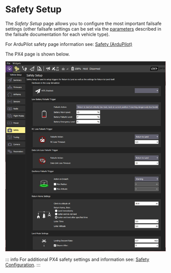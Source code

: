# Safety Setup

The *Safety Setup* page allows you to configure the most important failsafe settings (other failsafe settings can be set via the [parameters](../SetupView/Parameters.md) described in the failsafe documentation for each vehicle type).

For ArduPilot safety page information see: [Safety (ArduPilot)](../SetupView/safety_ardupilot.md)

The PX4 page is shown below.

![Safety Setup - PX4](../../../assets/setup/PX4Safety.jpg)

::: info
For additional PX4 safety settings and information see: [Safety Configuration](https://docs.px4.io/en/config/safety.html).
:::

